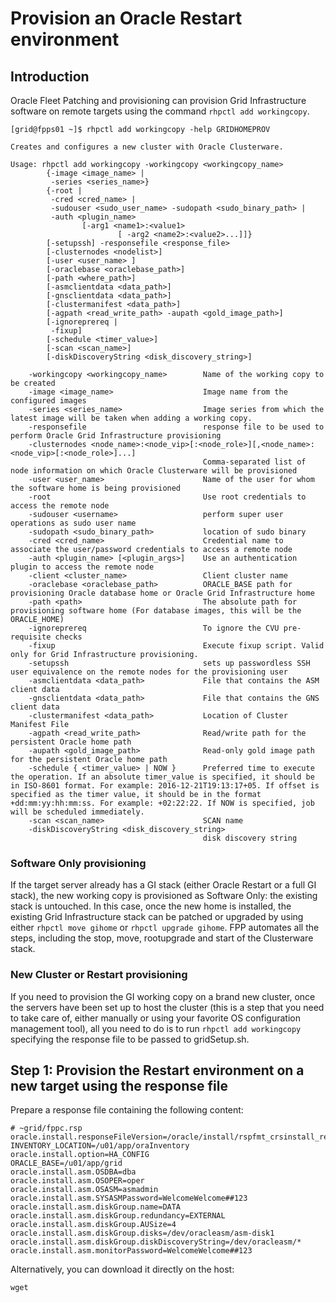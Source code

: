 # Provision an Oracle Restart environment

## Introduction
Oracle Fleet Patching and provisioning can provision Grid Infrastructure software on remote targets using the command `rhpctl add workingcopy`.

```
[grid@fpps01 ~]$ rhpctl add workingcopy -help GRIDHOMEPROV

Creates and configures a new cluster with Oracle Clusterware.

Usage: rhpctl add workingcopy -workingcopy <workingcopy_name>
        {-image <image_name> |
         -series <series_name>}
        {-root |
         -cred <cred_name> |
         -sudouser <sudo_user_name> -sudopath <sudo_binary_path> |
         -auth <plugin_name>
                [-arg1 <name1>:<value1>
                        [ -arg2 <name2>:<value2>...]]}
        [-setupssh] -responsefile <response_file>
        [-clusternodes <nodelist>]
        [-user <user_name> ]
        [-oraclebase <oraclebase_path>]
        [-path <where_path>]
        [-asmclientdata <data_path>]
        [-gnsclientdata <data_path>]
        [-clustermanifest <data_path>]
        [-agpath <read_write_path> -aupath <gold_image_path>]
        [-ignoreprereq |
         -fixup]
        [-schedule <timer_value>]
        [-scan <scan_name>]
        [-diskDiscoveryString <disk_discovery_string>]

    -workingcopy <workingcopy_name>        Name of the working copy to be created
    -image <image_name>                    Image name from the configured images
    -series <series_name>                  Image series from which the latest image will be taken when adding a working copy.
    -responsefile                          response file to be used to perform Oracle Grid Infrastructure provisioning
    -clusternodes <node_name>:<node_vip>[:<node_role>][,<node_name>:<node_vip>[:<node_role>]...]
                                           Comma-separated list of node information on which Oracle Clusterware will be provisioned
    -user <user_name>                      Name of the user for whom the software home is being provisioned
    -root                                  Use root credentials to access the remote node
    -sudouser <username>                   perform super user operations as sudo user name
    -sudopath <sudo_binary_path>           location of sudo binary
    -cred <cred_name>                      Credential name to associate the user/password credentials to access a remote node
    -auth <plugin_name> [<plugin_args>]    Use an authentication plugin to access the remote node
    -client <cluster_name>                 Client cluster name
    -oraclebase <oraclebase_path>          ORACLE_BASE path for provisioning Oracle database home or Oracle Grid Infrastructure home
    -path <path>                           The absolute path for provisioning software home (For database images, this will be the ORACLE_HOME)
    -ignoreprereq                          To ignore the CVU pre-requisite checks
    -fixup                                 Execute fixup script. Valid only for Grid Infrastructure provisioning.
    -setupssh                              sets up passwordless SSH user equivalence on the remote nodes for the provisioning user
    -asmclientdata <data_path>             File that contains the ASM client data
    -gnsclientdata <data_path>             File that contains the GNS client data
    -clustermanifest <data_path>           Location of Cluster Manifest File
    -agpath <read_write_path>              Read/write path for the persistent Oracle home path
    -aupath <gold_image_path>              Read-only gold image path for the persistent Oracle home path
    -schedule { <timer_value> | NOW }      Preferred time to execute the operation. If an absolute timer_value is specified, it should be in ISO-8601 format. For example: 2016-12-21T19:13:17+05. If offset is specified as the timer value, it should be in the format +dd:mm:yy:hh:mm:ss. For example: +02:22:22. If NOW is specified, job will be scheduled immediately.
    -scan <scan_name>                      SCAN name
    -diskDiscoveryString <disk_discovery_string>
                                           disk discovery string
```

### Software Only provisioning
If the target server already has a GI stack (either Oracle Restart or a full GI stack), the new working copy is provisioned as Software Only: the existing stack is untouched.
In this case, once the new home is installed, the existing Grid Infrastructure stack can be patched or upgraded by using either `rhpctl move gihome` or `rhpctl upgrade gihome`. FPP automates all the steps, including the stop, move, rootupgrade and start of the Clusterware stack.

### New Cluster or Restart provisioning
If you need to provision the GI working copy on a brand new cluster, once the servers have been set up to host the cluster (this is a step that you need to take care of, either manually or using your favorite OS configuration management tool), all you need to do is to run `rhpctl add workingcopy` specifying the response file to be passed to gridSetup.sh.

## Step 1: Provision the Restart environment on a new target using the response file

Prepare a response file containing the following content:

```
# ~grid/fppc.rsp
oracle.install.responseFileVersion=/oracle/install/rspfmt_crsinstall_response_schema_v19.0.0
INVENTORY_LOCATION=/u01/app/oraInventory
oracle.install.option=HA_CONFIG
ORACLE_BASE=/u01/app/grid
oracle.install.asm.OSDBA=dba
oracle.install.asm.OSOPER=oper
oracle.install.asm.OSASM=asmadmin
oracle.install.asm.SYSASMPassword=WelcomeWelcome##123
oracle.install.asm.diskGroup.name=DATA
oracle.install.asm.diskGroup.redundancy=EXTERNAL
oracle.install.asm.diskGroup.AUSize=4
oracle.install.asm.diskGroup.disks=/dev/oracleasm/asm-disk1
oracle.install.asm.diskGroup.diskDiscoveryString=/dev/oracleasm/*
oracle.install.asm.monitorPassword=WelcomeWelcome##123
```

Alternatively, you can download it directly on the host:
```
wget 
```
